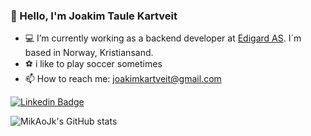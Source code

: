 ### :wave: Hello, I'm Joakim Taule Kartveit
- :computer: I’m currently working as a backend developer at [Edigard AS](https://edigard.no/). I´m based in Norway, Kristiansand.
- :soccer: i like to play soccer sometimes
- 📫 How to reach me: joakimkartveit@gmail.com

[![Linkedin Badge](https://img.shields.io/badge/-LinkedIn-blue?style=flat-square&logo=Linkedin&logoColor=white&link=https://www.linkedin.com/in/harshkumarkhatri/)](https://www.linkedin.com/in/joakim-taule-kartveit-7633aa84/)



![MikAoJk's GitHub stats](https://github-readme-stats.vercel.app/api?username=MikAoJk)

